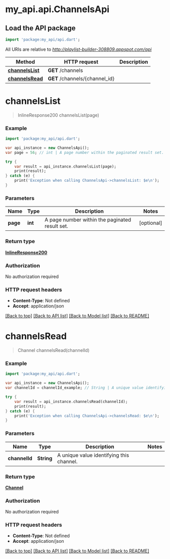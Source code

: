 # my_api.api.ChannelsApi

## Load the API package
```dart
import 'package:my_api/api.dart';
```

All URIs are relative to *http://playlist-builder-308809.appspot.com/api*

Method | HTTP request | Description
------------- | ------------- | -------------
[**channelsList**](ChannelsApi.md#channelslist) | **GET** /channels | 
[**channelsRead**](ChannelsApi.md#channelsread) | **GET** /channels/{channel_id} | 


# **channelsList**
> InlineResponse200 channelsList(page)



### Example
```dart
import 'package:my_api/api.dart';

var api_instance = new ChannelsApi();
var page = 56; // int | A page number within the paginated result set.

try {
    var result = api_instance.channelsList(page);
    print(result);
} catch (e) {
    print('Exception when calling ChannelsApi->channelsList: $e\n');
}
```

### Parameters

Name | Type | Description  | Notes
------------- | ------------- | ------------- | -------------
 **page** | **int**| A page number within the paginated result set. | [optional] 

### Return type

[**InlineResponse200**](InlineResponse200.md)

### Authorization

No authorization required

### HTTP request headers

 - **Content-Type**: Not defined
 - **Accept**: application/json

[[Back to top]](#) [[Back to API list]](../README.md#documentation-for-api-endpoints) [[Back to Model list]](../README.md#documentation-for-models) [[Back to README]](../README.md)

# **channelsRead**
> Channel channelsRead(channelId)



### Example
```dart
import 'package:my_api/api.dart';

var api_instance = new ChannelsApi();
var channelId = channelId_example; // String | A unique value identifying this channel.

try {
    var result = api_instance.channelsRead(channelId);
    print(result);
} catch (e) {
    print('Exception when calling ChannelsApi->channelsRead: $e\n');
}
```

### Parameters

Name | Type | Description  | Notes
------------- | ------------- | ------------- | -------------
 **channelId** | **String**| A unique value identifying this channel. | 

### Return type

[**Channel**](Channel.md)

### Authorization

No authorization required

### HTTP request headers

 - **Content-Type**: Not defined
 - **Accept**: application/json

[[Back to top]](#) [[Back to API list]](../README.md#documentation-for-api-endpoints) [[Back to Model list]](../README.md#documentation-for-models) [[Back to README]](../README.md)

